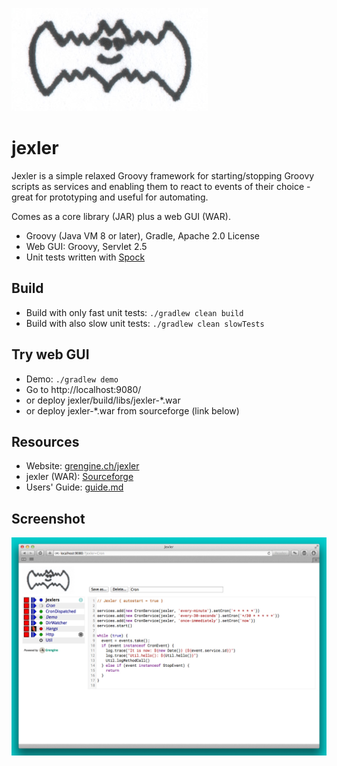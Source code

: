 [![image](jexler.jpg)](https://grengine.ch/jexler/)

# jexler

Jexler is a simple relaxed Groovy framework for starting/stopping
Groovy scripts as services and enabling them to react to events
of their choice - great for prototyping and useful for automating.

Comes as a core library (JAR) plus a web GUI (WAR).

* Groovy (Java VM 8 or later), Gradle, Apache 2.0 License
* Web GUI: Groovy, Servlet 2.5
* Unit tests written with [Spock](https://code.google.com/p/spock/)

## Build

* Build with only fast unit tests: `./gradlew clean build`
* Build with also slow unit tests: `./gradlew clean slowTests`

## Try web GUI

* Demo: `./gradlew demo`
* Go to http://localhost:9080/
* or deploy jexler/build/libs/jexler-*.war
* or deploy jexler-*.war from sourceforge (link below)

## Resources

* Website: [grengine.ch/jexler](https://grengine.ch/jexler/)
* jexler (WAR): [Sourceforge](https://sourceforge.net/projects/jexler/)
* Users' Guide: [guide.md](guide.md)

## Screenshot

[![image](https://raw.githubusercontent.com/alainstalder/jexler/master/guide/jexler-gui.jpg)](https://raw.githubusercontent.com/alainstalder/jexler/master/guide/jexler-gui.jpg)

